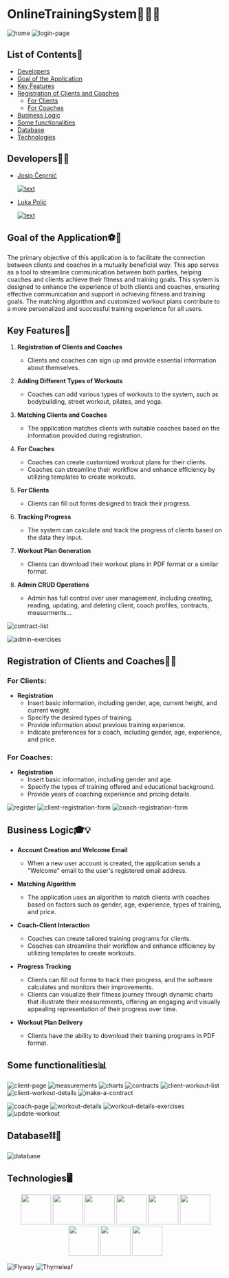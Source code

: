 # OnlineTrainingSystem💪🏋️‍♀️

![home](https://github.com/Cepa95/OnlineTrainingSystem/assets/124800316/9dbf35cf-370d-4d46-916f-830bb709b18c)
![login-page](https://github.com/Cepa95/OnlineTrainingSystem/assets/124800316/c7d24cc9-6f8c-4120-8d8b-82d97d198851)


## List of Contents📜
* [Developers](#developers)
* [Goal of the Application](#goal-of-the-application)
* [Key Features](#key-features)
* [Registration of Clients and Coaches](#registration-of-clients-and-coaches)
  * [For Clients](#for-clients)
  * [For Coaches](#for-coaches)  
* [Business Logic](#business-logic)
* [Some functionalities](#some-functionalities)
* [Database](#database)
* [Technologies](#technologies)


## Developers👨‍💻
* [Josip Čeprnić](https://github.com/Cepa95)
  
  [![text](https://img.shields.io/badge/LinkedIn-0077B5?style=for-the-badge&logo=linkedin&logoColor=white)](https://www.linkedin.com/in/josip-ceprnic/)
  
* [Luka Polić](https://github.com/PolicLL)
  
  [![text](https://img.shields.io/badge/LinkedIn-0077B5?style=for-the-badge&logo=linkedin&logoColor=white)](https://www.linkedin.com/in/luka-polic-a3a848231/)



## Goal of the Application⚽🥅
The primary objective of this application is to facilitate the connection between clients and coaches in a mutually beneficial way. This app serves as a tool to streamline communication between both parties, helping coaches and clients achieve their fitness and training goals. This system is designed to enhance the experience of both clients and coaches, ensuring effective communication and support in achieving fitness and training goals. The matching algorithm and customized workout plans contribute to a more personalized and successful training experience for all users.

## Key Features🔑

1. **Registration of Clients and Coaches**
   - Clients and coaches can sign up and provide essential information about themselves.

2. **Adding Different Types of Workouts**
   - Coaches can add various types of workouts to the system, such as bodybuilding, street workout, pilates, and yoga.

3. **Matching Clients and Coaches**
   - The application matches clients with suitable coaches based on the information provided during registration.

4. **For Coaches**
   - Coaches can create customized workout plans for their clients.
   - Coaches can streamline their workflow and enhance efficiency by utilizing templates to create workouts.

5. **For Clients**
   - Clients can fill out forms designed to track their progress.

6. **Tracking Progress**
   - The system can calculate and track the progress of clients based on the data they input.

7. **Workout Plan Generation**
   - Clients can download their workout plans in PDF format or a similar format.
     
8. **Admin CRUD Operations**
   - Admin has full control over user management, including creating, reading, updating, and deleting client, coach profiles, contracts, measurments...

     

![contract-list](https://github.com/Cepa95/OnlineTrainingSystem/assets/124800316/08d100e0-4386-4492-9e5e-e16bf4aade97)

![admin-exercises](https://github.com/Cepa95/OnlineTrainingSystem/assets/124800316/43ddf960-7444-479e-a1eb-aaf5832e1457)


## Registration of Clients and Coaches📲📝

### For Clients:

- **Registration**
  - Insert basic information, including gender, age, current height, and current weight.
  - Specify the desired types of training.
  - Provide information about previous training experience.
  - Indicate preferences for a coach, including gender, age, experience, and price.

### For Coaches:

- **Registration**
  - Insert basic information, including gender and age.
  - Specify the types of training offered and educational background.
  - Provide years of coaching experience and pricing details.

![register](https://github.com/Cepa95/OnlineTrainingSystem/assets/124800316/9793e2e5-35a1-4e56-8c85-916d79ef6eb3)
![client-registration-form](https://github.com/Cepa95/OnlineTrainingSystem/assets/124800316/d26b0ea3-e063-437b-b27d-af7aa89ce614)
![coach-registration-form](https://github.com/Cepa95/OnlineTrainingSystem/assets/124800316/6f0632bf-cf11-491b-b760-42ed87b76fa4)



## Business Logic🎓💡

- **Account Creation and Welcome Email**
  - When a new user account is created, the application sends a "Welcome" email to the user's registered email address.

- **Matching Algorithm**
  - The application uses an algorithm to match clients with coaches based on factors such as gender, age, experience, types of training, and price.

- **Coach-Client Interaction**
  - Coaches can create tailored training programs for clients.
  - Coaches can streamline their workflow and enhance efficiency by utilizing templates to create workouts.

- **Progress Tracking**
  - Clients can fill out forms to track their progress, and the software calculates and monitors their improvements.
  - Clients can visualize their fitness journey through dynamic charts that illustrate their measurements, offering an engaging and visually appealing representation of their progress over time.

- **Workout Plan Delivery**
  - Clients have the ability to download their training programs in PDF format.



## Some functionalities📊

![client-page](https://github.com/Cepa95/OnlineTrainingSystem/assets/124800316/09bd3fca-ed70-4ce7-af6e-ddf259fb5865)
![measurements](https://github.com/Cepa95/OnlineTrainingSystem/assets/124800316/9aa65ead-740a-4bb7-ba34-a7b0471a2f7e)
![charts](https://github.com/Cepa95/OnlineTrainingSystem/assets/124800316/33aae7e2-a115-4417-a01c-71916a3bcac8)
![contracts](https://github.com/Cepa95/OnlineTrainingSystem/assets/124800316/b0b49387-bcc4-4dd4-a5b1-4138383b3e7d)
![client-workout-list](https://github.com/Cepa95/OnlineTrainingSystem/assets/124800316/13d43e90-1c88-4cdc-919b-4ab0a77d6a1e)
![client-workout-details](https://github.com/Cepa95/OnlineTrainingSystem/assets/124800316/6fd9479e-2f5c-4b5c-9b9e-3a2756e7ddd0)
![make-a-contract](https://github.com/Cepa95/OnlineTrainingSystem/assets/124800316/4a406b00-c5c1-4f22-a64c-ddeaa6d74ceb)


![coach-page](https://github.com/Cepa95/OnlineTrainingSystem/assets/124800316/42b57039-50aa-48de-a92d-168cd7511dc5)
![workout-details](https://github.com/Cepa95/OnlineTrainingSystem/assets/124800316/31c4cf26-96eb-437e-b3d0-81b4b67cc0b8)
![workout-details-exercises](https://github.com/Cepa95/OnlineTrainingSystem/assets/124800316/47662e1a-82e0-4dbb-8fe9-5ffe37584ff7)
![update-workout](https://github.com/Cepa95/OnlineTrainingSystem/assets/124800316/4792b137-52c1-4879-bd27-176286b71ca5)


## Database⛓🔑
![database](https://github.com/OSS-Java-Seminar-2023/OnlineTrainingSystem/assets/124800316/3826f440-fc49-43d3-a68c-f4211f2fb792)


## Technologies🖥
  <p align="center">
  <img src="https://cdn.jsdelivr.net/gh/devicons/devicon/icons/java/java-original-wordmark.svg" height="70"/>
  <img src="https://cdn.jsdelivr.net/gh/devicons/devicon/icons/spring/spring-original-wordmark.svg" height="70"/>  
  <img src="https://cdn.jsdelivr.net/gh/devicons/devicon/icons/intellij/intellij-original-wordmark.svg" height="70"/> 
  <img src="https://cdn.jsdelivr.net/gh/devicons/devicon/icons/html5/html5-original-wordmark.svg" height="70"/>
  <img src="https://cdn.jsdelivr.net/gh/devicons/devicon/icons/css3/css3-original-wordmark.svg" height="70"/>
  <img src="https://cdn.jsdelivr.net/gh/devicons/devicon/icons/bootstrap/bootstrap-original-wordmark.svg" height="70" />
  <img src="https://cdn.jsdelivr.net/gh/devicons/devicon/icons/javascript/javascript-original.svg" height="70" />
  <img src="https://cdn.jsdelivr.net/gh/devicons/devicon/icons/postgresql/postgresql-original-wordmark.svg" height="70" />
  <img src="https://cdn.jsdelivr.net/gh/devicons/devicon/icons/docker/docker-original-wordmark.svg" height="70"/>

    
  ![Flyway](https://img.shields.io/badge/flyway-flyway?color=red)
  ![Thymeleaf](https://img.shields.io/badge/Thymeleaf-Thymeleaf?color=greem)
  </p>

  


  
